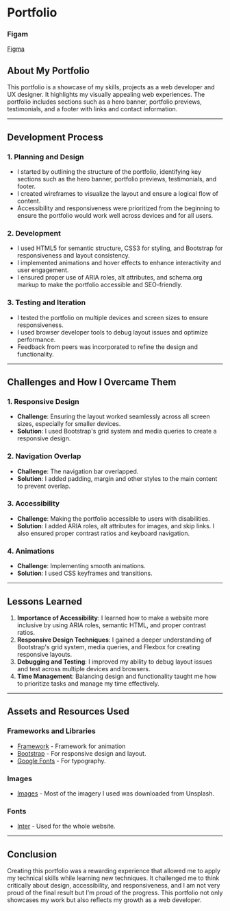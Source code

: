 # Portfolio

### Figam

[Figma](https://www.figma.com/design/vNfb3gWjh6OzTLNlPsJMSI/cysron_bugingo_prototype?node-id=5-2&t=tAAlf0kXHOdDon4e-0)

## About My Portfolio

This portfolio is a showcase of my skills, projects as a web developer and UX designer. It highlights my visually appealing web experiences.
The portfolio includes sections such as a hero banner, portfolio previews, testimonials, and a footer with links and contact information.

---

## Development Process

### 1. **Planning and Design**

- I started by outlining the structure of the portfolio, identifying key sections such as the hero banner, portfolio previews, testimonials, and footer.
- I created wireframes to visualize the layout and ensure a logical flow of content.
- Accessibility and responsiveness were prioritized from the beginning to ensure the portfolio would work well across devices and for all users.

### 2. **Development**

- I used HTML5 for semantic structure, CSS3 for styling, and Bootstrap for responsiveness and layout consistency.
- I implemented animations and hover effects to enhance interactivity and user engagement.
- I ensured proper use of ARIA roles, alt attributes, and schema.org markup to make the portfolio accessible and SEO-friendly.

### 3. **Testing and Iteration**

- I tested the portfolio on multiple devices and screen sizes to ensure responsiveness.
- I used browser developer tools to debug layout issues and optimize performance.
- Feedback from peers was incorporated to refine the design and functionality.

---

## Challenges and How I Overcame Them

### 1. **Responsive Design**

- **Challenge**: Ensuring the layout worked seamlessly across all screen sizes, especially for smaller devices.
- **Solution**: I used Bootstrap's grid system and media queries to create a responsive design.

### 2. **Navigation Overlap**

- **Challenge**: The navigation bar overlapped.
- **Solution**: I added padding, margin and other styles to the main content to prevent overlap.

### 3. **Accessibility**

- **Challenge**: Making the portfolio accessible to users with disabilities.
- **Solution**: I added ARIA roles, alt attributes for images, and skip links. I also ensured proper contrast ratios and keyboard navigation.

### 4. **Animations**

- **Challenge**: Implementing smooth animations.
- **Solution**: I used CSS keyframes and transitions.

---

## Lessons Learned

1. **Importance of Accessibility**: I learned how to make a website more inclusive by using ARIA roles, semantic HTML, and proper contrast ratios.
2. **Responsive Design Techniques**: I gained a deeper understanding of Bootstrap's grid system, media queries, and Flexbox for creating responsive layouts.
3. **Debugging and Testing**: I improved my ability to debug layout issues and test across multiple devices and browsers.
4. **Time Management**: Balancing design and functionality taught me how to prioritize tasks and manage my time effectively.

---

## Assets and Resources Used

### Frameworks and Libraries

- [Framework](https://animate.style/) - Framework for animation
- [Bootstrap](https://getbootstrap.com/) - For responsive design and layout.
- [Google Fonts](https://fonts.google.com/) - For typography.

### Images

- [Images](https://unsplash.com/) - Most of the imagery I used was downloaded from Unsplash.

### Fonts

- [Inter](https://fonts.google.com/specimen/Inter) - Used for the whole website.

---

## Conclusion

Creating this portfolio was a rewarding experience that allowed me to apply my technical skills while learning new techniques. It challenged me to think critically about design, accessibility, and responsiveness, and I am not very proud of the final result but I'm proud of the progress. This portfolio not only showcases my work but also reflects my growth as a web developer.
